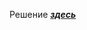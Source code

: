 Решение [***здесь***]([https://drive.google.com/file/d/1vJm9UEphm5U-KmyS5NJa1NTi5Yk_ntg7/view?usp=drive_link](https://docs.google.com/spreadsheets/d/1QwwGUQx6QvwU-__bWYIQr691KmhxECtU11bDL8o4-YE/edit?gid=0#gid=0))
